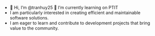- 👋 Hi, I’m @tranhuy25
🔭 I’m currently learning on PTIT
- I am particularly interested in creating efficient and maintainable software solutions.
- I am eager to learn and contribute to development projects that bring value to the community.
